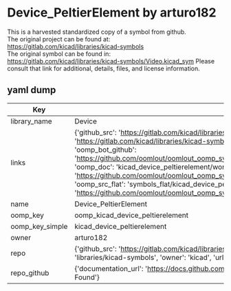 # Device_PeltierElement by arturo182  
This is a harvested standardized copy of a symbol from github.  
The original project can be found at:  
https://gitlab.com/kicad/libraries/kicad-symbols  
The original symbol can be found in:
https://gitlab.com/kicad/libraries/kicad-symbols/Video.kicad_sym
Please consult that link for additional, details, files, and license information.  
## yaml dump  
| Key | Value |  
| --- | --- |  
| library_name | Device |  
| links | {'github_src': 'https://gitlab.com/kicad/libraries/kicad-symbols/Video.kicad_sym', 'github_src_repo': 'https://gitlab.com/kicad/libraries/kicad-symbols', 'oomp_bot': 'kicad_device_peltierelement/working', 'oomp_bot_github': 'https://github.com/oomlout/oomlout_oomp_symbol_bot/tree/main/kicad_device_peltierelement/working', 'oomp_doc': 'kicad_device_peltierelement/working', 'oomp_doc_github': 'https://github.com/oomlout/oomlout_oomp_symbol_doc/tree/main/kicad_device_peltierelement/working', 'oomp_src_flat': 'symbols_flat/kicad_device_peltierelement/working', 'oomp_src_flat_github': 'https://github.com/oomlout/oomlout_oomp_symbol_src/tree/main/kicad_device_peltierelement/working'} |  
| name | Device_PeltierElement |  
| oomp_key | oomp_kicad_device_peltierelement |  
| oomp_key_simple | kicad_device_peltierelement |  
| owner | arturo182 |  
| repo | {'github_src': 'https://gitlab.com/kicad/libraries/kicad-symbols/Video.kicad_sym', 'name': 'libraries/kicad-symbols', 'owner': 'kicad', 'url': 'https://gitlab.com/kicad/libraries/kicad-symbols'} |  
| repo_github | {'documentation_url': 'https://docs.github.com/rest/repos/repos#get-a-repository', 'message': 'Not Found'} |  

